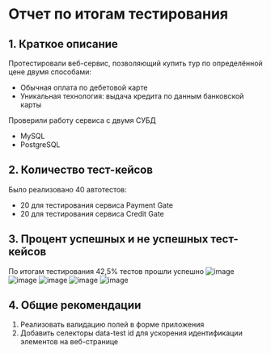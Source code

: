 # Отчет по итогам тестирования
## 1. Краткое описание
Протестировали веб-сервис, позволяющий купить тур по определённой цене двумя способами:
* Обычная оплата по дебетовой карте
* Уникальная технология: выдача кредита по данным банковской карты
  
Проверили работу сервиса с двумя СУБД
* MySQL
* PostgreSQL
## 2. Количество тест-кейсов
Было реализовано 40 автотестов:
* 20 для тестирования сервиса Payment Gate
* 20 для тестирования сервиса Credit Gate
## 3. Процент успешных и не успешных тест-кейсов
По итогам тестирования 42,5% тестов прошли успешно
![image](https://github.com/Ekaterina7121994/Diploma_project/assets/139957663/a416dd36-8e96-4b15-9cec-14213412a467)
![image](https://github.com/Ekaterina7121994/Diploma_project/assets/139957663/1f3fcc6a-9cb4-4150-b644-f4688392e66e)
![image](https://github.com/Ekaterina7121994/Diploma_project/assets/139957663/2b6aea1b-65be-4565-bbb3-1ce68a7a5126)
![image](https://github.com/Ekaterina7121994/Diploma_project/assets/139957663/4ecd7d59-10f4-4b91-ad29-c1aa78f9a029)
![image](https://github.com/Ekaterina7121994/Diploma_project/assets/139957663/bffd5762-cf94-4eef-8684-0c5b6cc1b9bf)

## 4. Общие рекомендации
1. Реализовать валидацию полей в форме приложения
2. Добавить селекторы data-test id для ускорения идентификации элементов на веб-странице

